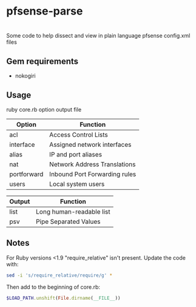 #
# pfsense-parse
#

Some code to help dissect and view in plain language pfsense config.xml files

Gem requirements
----------------

* nokogiri 

Usage
-----
ruby core.rb option output file

| Option      | Function
| ---------   | ---------
| acl         | Access Control Lists
| interface   | Assigned network interfaces
| alias       | IP and port aliases
| nat         | Network Address Translations
| portforward | Inbound Port Forwarding rules
| users       | Local system users

| Output    | Function
| --------- | ---------
| list      | Long human-readable list
| psv       | Pipe Separated Values

Notes
-----

For Ruby versions <1.9 "require_relative" isn't present. Update the code with: 

```bash 
sed -i 's/require_relative/require/g' *
```

Then add to the beginning of core.rb:

```Ruby
$LOAD_PATH.unshift(File.dirname(__FILE__))
```

